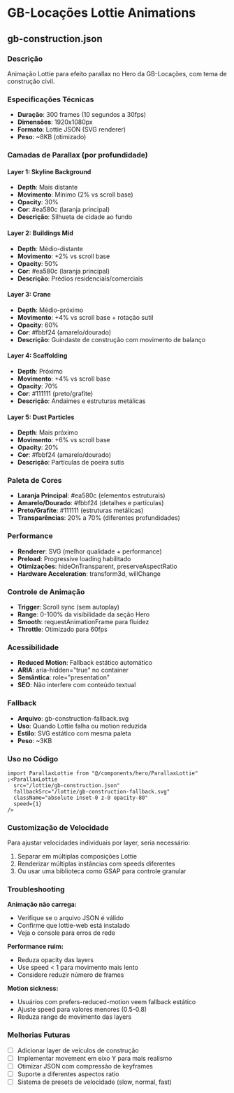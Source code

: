 # GB-Locações Lottie Animations

## gb-construction.json

### Descrição

Animação Lottie para efeito parallax no Hero da GB-Locações, com tema de
construção civil.

### Especificações Técnicas

- **Duração**: 300 frames (10 segundos a 30fps)
- **Dimensões**: 1920x1080px
- **Formato**: Lottie JSON (SVG renderer)
- **Peso**: ~8KB (otimizado)

### Camadas de Parallax (por profundidade)

#### Layer 1: Skyline Background

- **Depth**: Mais distante
- **Movimento**: Mínimo (2% vs scroll base)
- **Opacity**: 30%
- **Cor**: #ea580c (laranja principal)
- **Descrição**: Silhueta de cidade ao fundo

#### Layer 2: Buildings Mid

- **Depth**: Médio-distante
- **Movimento**: +2% vs scroll base
- **Opacity**: 50%
- **Cor**: #ea580c (laranja principal)
- **Descrição**: Prédios residenciais/comerciais

#### Layer 3: Crane

- **Depth**: Médio-próximo
- **Movimento**: +4% vs scroll base + rotação sutil
- **Opacity**: 60%
- **Cor**: #fbbf24 (amarelo/dourado)
- **Descrição**: Guindaste de construção com movimento de balanço

#### Layer 4: Scaffolding

- **Depth**: Próximo
- **Movimento**: +4% vs scroll base
- **Opacity**: 70%
- **Cor**: #111111 (preto/grafite)
- **Descrição**: Andaimes e estruturas metálicas

#### Layer 5: Dust Particles

- **Depth**: Mais próximo
- **Movimento**: +6% vs scroll base
- **Opacity**: 20%
- **Cor**: #fbbf24 (amarelo/dourado)
- **Descrição**: Partículas de poeira sutis

### Paleta de Cores

- **Laranja Principal**: #ea580c (elementos estruturais)
- **Amarelo/Dourado**: #fbbf24 (detalhes e partículas)
- **Preto/Grafite**: #111111 (estruturas metálicas)
- **Transparências**: 20% a 70% (diferentes profundidades)

### Performance

- **Renderer**: SVG (melhor qualidade + performance)
- **Preload**: Progressive loading habilitado
- **Otimizações**: hideOnTransparent, preserveAspectRatio
- **Hardware Acceleration**: transform3d, willChange

### Controle de Animação

- **Trigger**: Scroll sync (sem autoplay)
- **Range**: 0-100% da visibilidade da seção Hero
- **Smooth**: requestAnimationFrame para fluidez
- **Throttle**: Otimizado para 60fps

### Acessibilidade

- **Reduced Motion**: Fallback estático automático
- **ARIA**: aria-hidden="true" no container
- **Semântica**: role="presentation"
- **SEO**: Não interfere com conteúdo textual

### Fallback

- **Arquivo**: gb-construction-fallback.svg
- **Uso**: Quando Lottie falha ou motion reduzida
- **Estilo**: SVG estático com mesma paleta
- **Peso**: ~3KB

### Uso no Código

```tsx
import ParallaxLottie from "@/components/hero/ParallaxLottie"
;<ParallaxLottie
  src="/lottie/gb-construction.json"
  fallbackSrc="/lottie/gb-construction-fallback.svg"
  className="absolute inset-0 z-0 opacity-80"
  speed={1}
/>
```

### Customização de Velocidade

Para ajustar velocidades individuais por layer, seria necessário:

1. Separar em múltiplas composições Lottie
2. Renderizar múltiplas instâncias com speeds diferentes
3. Ou usar uma biblioteca como GSAP para controle granular

### Troubleshooting

**Animação não carrega:**

- Verifique se o arquivo JSON é válido
- Confirme que lottie-web está instalado
- Veja o console para erros de rede

**Performance ruim:**

- Reduza opacity das layers
- Use speed < 1 para movimento mais lento
- Considere reduzir número de frames

**Motion sickness:**

- Usuários com prefers-reduced-motion veem fallback estático
- Ajuste speed para valores menores (0.5-0.8)
- Reduza range de movimento das layers

### Melhorias Futuras

- [ ] Adicionar layer de veículos de construção
- [ ] Implementar movement em eixo Y para mais realismo
- [ ] Otimizar JSON com compressão de keyframes
- [ ] Suporte a diferentes aspectos ratio
- [ ] Sistema de presets de velocidade (slow, normal, fast)
